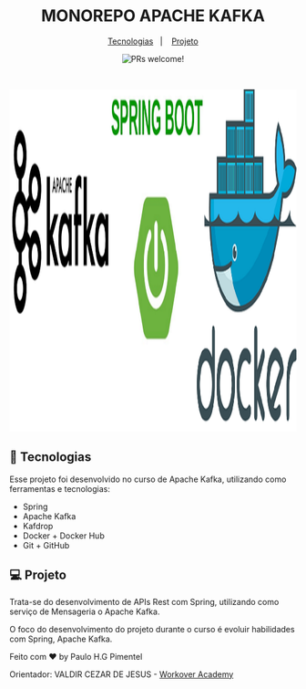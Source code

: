 <h1 align="center">
  MONOREPO APACHE KAFKA
</h1>

<p align="center">
  <a href="#-tecnologias">Tecnologias</a>&nbsp;&nbsp;&nbsp;|&nbsp;&nbsp;&nbsp;
  <a href="#-projeto">Projeto</a>
</p>

<p align="center">
 <img src="https://img.shields.io/static/v1?label=PRs&message=welcome&color=49AA26&labelColor=000000" alt="PRs welcome!" />
</p>

<br>

<p align="center">
  <img alt="dev.finances" src="https://github.com/PauloPimentel-github/monorepo-kafka/blob/main/.github/template-tecnologias.png" width="100%" height="600px">
</p>

## 🚀 Tecnologias
 
Esse projeto foi desenvolvido no curso de Apache Kafka, utilizando como ferramentas e tecnologias:

- Spring
- Apache Kafka
- Kafdrop
- Docker + Docker Hub
- Git + GitHub

## 💻 Projeto

Trata-se do desenvolvimento de APIs Rest com Spring, utilizando como serviço de Mensageria o Apache Kafka.

O foco do desenvolvimento do projeto durante o curso é evoluir habilidades com Spring, Apache Kafka.

Feito com ♥ by Paulo H.G Pimentel

Orientador: VALDIR CEZAR DE JESUS - [Workover Academy](https://workover.com.br/)
